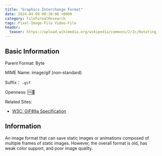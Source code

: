 ```yaml
---
title: "Graphics Interchange Format"
date: 2024-04-09 00:38:06 +0800
category: FileFormatResearch
tags: Pixel-Image-File Video-File
header:
  teaser: https://upload.wikimedia.org/wikipedia/commons/2/2c/Rotating_earth_%28large%29.gif
---
```


## Basic Information

Parent Format: Byte

MIME Name: image/gif (non-standard)

Suffix： `.gif`

Openness: 🆓📖

Related Sites:

* [W3C: GIF89a Specification](https://www.w3.org/Graphics/GIF/spec-gif89a.txt)

## Information

An image format that can save static images or animations composed of multiple frames of static images. However, the overall format is old, has weak color support, and poor image quality.
